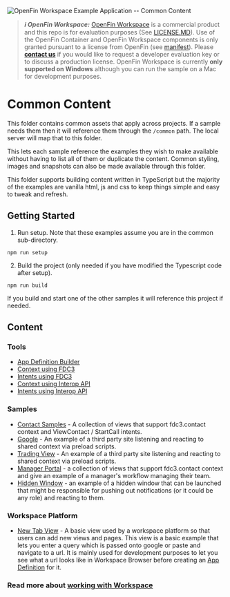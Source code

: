 ![OpenFin Workspace Example Application -- Common Content](../../assets/OpenFin-Workspace-Starter.png)

> **_:information_source: OpenFin Workspace:_** [OpenFin Workspace](https://www.openfin.co/workspace/) is a commercial product and this repo is for evaluation purposes (See [LICENSE.MD](LICENSE.MD)). Use of the OpenFin Container and OpenFin Workspace components is only granted pursuant to a license from OpenFin (see [manifest](public/manifest.fin.json)). Please [**contact us**](https://www.openfin.co/workspace/poc/) if you would like to request a developer evaluation key or to discuss a production license.
> OpenFin Workspace is currently **only supported on Windows** although you can run the sample on a Mac for development purposes.

# Common Content

This folder contains common assets that apply across projects. If a sample needs them then it will reference them through the `/common` path. The local server will map that to this folder.

This lets each sample reference the examples they wish to make available without having to list all of them or duplicate the content. Common styling, images and snapshots can also be made available through this folder.

This folder supports building content written in TypeScript but the majority of the examples are vanilla html, js and css to keep things simple and easy to tweak and refresh.

## Getting Started

1. Run setup. Note that these examples assume you are in the common sub-directory.

```shell
npm run setup
```

2. Build the project (only needed if you have modified the Typescript code after setup).

```shell
npm run build
```

If you build and start one of the other samples it will reference this project if needed.

## Content

### Tools

- [App Definition Builder](public/views/app/app-definition-builder/)
- [Context using FDC3](public/views/fdc3/context/)
- [Intents using FDC3](public/views/fdc3/intent/)
- [Context using Interop API](public/views/interop/context/)
- [Intents using Interop API](public/views/interop/intent/)

### Samples

- [Contact Samples](public/views/contact/) - A collection of views that support fdc3.contact context and ViewContact / StartCall intents.
- [Google](public/views/google/) - An example of a third party site listening and reacting to shared context via preload scripts.
- [Trading View](public/views/tradingview/) - An example of a third party site listening and reacting to shared context via preload scripts.
- [Manager Portal](public/views/manager-portal/) - a collection of views that support fdc3.contact context and give an example of a manager's workflow managing their team.
- [Hidden Window](public/windows/hidden-window/) - an example of a hidden window that can be launched that might be responsible for pushing out notifications (or it could be any role) and reacting to them.

### Workspace Platform

- [New Tab View](public/views/platform/new-tab/) - A basic view used by a workspace platform so that users can add new views and pages. This view is a basic example that lets you enter a query which is passed onto google or paste and navigate to a url. It is mainly used for development purposes to let you see what a url looks like in Workspace Browser before creating an [App Definition](public/views/app/app-definition-builder/) for it.

### Read more about [working with Workspace](https://developers.openfin.co/of-docs/docs/overview-of-workspace)

